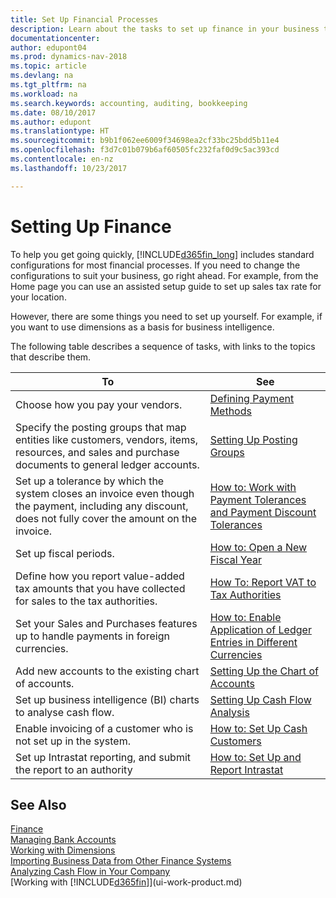 ```yaml
---
title: Set Up Financial Processes
description: Learn about the tasks to set up finance in your business to suit all your accounting, auditing, or bookkeeping needs.
documentationcenter: 
author: edupont04
ms.prod: dynamics-nav-2018
ms.topic: article
ms.devlang: na
ms.tgt_pltfrm: na
ms.workload: na
ms.search.keywords: accounting, auditing, bookkeeping
ms.date: 08/10/2017
ms.author: edupont
ms.translationtype: HT
ms.sourcegitcommit: b9b1f062ee6009f34698ea2cf33bc25bdd5b11e4
ms.openlocfilehash: f3d7c01b079b6af60505fc232faf0d9c5ac393cd
ms.contentlocale: en-nz
ms.lasthandoff: 10/23/2017

---
```

# <a name="setting-up-finance"></a>Setting Up Finance
To help you get going quickly, [!INCLUDE[d365fin_long](includes/d365fin_long_md.md)] includes standard configurations for most financial processes. If you need to change the configurations to suit your business, go right ahead. For example, from the Home page you can use an assisted setup guide to set up sales tax rate for your location.  

However, there are some things you need to set up yourself. For example, if you want to use dimensions as a basis for business intelligence.  

The following table describes a sequence of tasks, with links to the topics that describe them.

| To | See |
| --- | --- |
| Choose how you pay your vendors. |[Defining Payment Methods](finance-payment-methods.md) |
| Specify the posting groups that map entities like customers, vendors, items, resources, and sales and purchase documents to general ledger accounts. |[Setting Up Posting Groups](finance-posting-groups.md)|
|Set up a tolerance by which the system closes an invoice even though the payment, including any discount, does not fully cover the amount on the invoice.|[How to: Work with Payment Tolerances and Payment Discount Tolerances](finance-payment-tolerance-and-payment-discount-tolerance.md)|
| Set up fiscal periods. |[How to: Open a New Fiscal Year](finance-how-open-new-fiscal-year.md) |
| Define how you report value-added tax amounts that you have collected for sales to the tax authorities. |[How To: Report VAT to Tax Authorities](finance-how-report-vat.md)|
| Set your Sales and Purchases features up to handle payments in foreign currencies.|[How to: Enable Application of Ledger Entries in Different Currencies](finance-how-enable-application-ledger-entries-different-currencies.md)
| Add new accounts to the existing chart of accounts. |[Setting Up the Chart of Accounts](finance-setup-chart-accounts.md) |
| Set up business intelligence (BI) charts to analyse cash flow. |[Setting Up Cash Flow Analysis](finance-setup-cash-flow-analyses.md) |
|Enable invoicing of a customer who is not set up in the system.|[How to: Set Up Cash Customers](finance-how-to-set-up-cash-customers.md)|
| Set up Intrastat reporting, and submit the report to an authority | [How to: Set Up and Report Intrastat](finance-how-setup-report-intrastat.md)|

## <a name="see-also"></a>See Also
[Finance](finance.md)  
[Managing Bank Accounts](bank-manage-bank-accounts.md)  
[Working with Dimensions](finance-dimensions.md)  
[Importing Business Data from Other Finance Systems](upload-data.md)  
[Analyzing Cash Flow in Your Company](finance-analyze-cash-flow.md)  
[Working with [!INCLUDE[d365fin](includes/d365fin_md.md)]](ui-work-product.md)  

##

